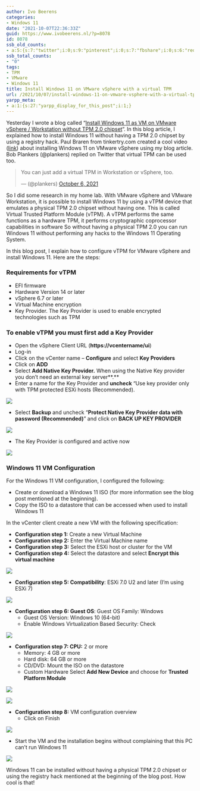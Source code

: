 ```yaml
---
author: Ivo Beerens
categories:
- Windows 11
date: "2021-10-07T22:36:33Z"
guid: https://www.ivobeerens.nl/?p=8078
id: 8078
ssb_old_counts:
- a:5:{s:7:"twitter";i:0;s:9:"pinterest";i:0;s:7:"fbshare";i:0;s:6:"reddit";i:0;s:6:"tumblr";N;}
ssb_total_counts:
- "0"
tags:
- TPM
- VMware
- Windows 11
title: Install Windows 11 on VMware vSphere with a virtual TPM
url: /2021/10/07/install-windows-11-on-vmware-vsphere-with-a-virtual-tpm/
yarpp_meta:
- a:1:{s:27:"yarpp_display_for_this_post";i:1;}
---
```


Yesterday I wrote a blog called “[Install Windows 11 as VM on VMware vSphere / Workstation without TPM 2.0 chipset](http://localhost/2021/10/06/install-windows-11-as-vm-in-vmware-vsphere-workstation-without-tpm-2-0/)“. In this blog article, I explained how to install Windows 11 without having a TPM 2.0 chipset by using a registry hack. Paul Braren from tinkertry.com created a cool video ([link](https://www.youtube.com/watch?v=wh-KoJKtm2k)) about installing Windows 11 on VMware vSphere using my blog article. Bob Plankers (<span class="css-901oao css-16my406 r-poiln3 r-bcqeeo r-qvutc0">@plankers) replied on Twitter that virtual TPM can be used too. </span>

> You can just add a virtual TPM in Workstation or vSphere, too.
> 
> — (@plankers) [October 6, 2021](https://twitter.com/plankers/status/1445789003761004546?ref_src=twsrc%5Etfw)

So I did some research in my home lab. With VMware vSphere and VMware Workstation, it is possible to install Windows 11 by using a vTPM device that emulates a physical TPM 2.0 chipset without having one. This is called Virtual Trusted Platform Module (vTPM). A vTPM performs the same functions as a hardware TPM, it performs cryptographic coprocessor capabilities in software So without having a physical TPM 2.0 you can run Windows 11 without performing any hacks to the Windows 11 Operating System.

In this blog post, I explain how to configure vTPM for VMware vSphere and install Windows 11. Here are the steps:

### **Requirements for vTPM**

- EFI firmware
- Hardware Version 14 or later
- vSphere 6.7 or later
- Virtual Machine encryption
- Key Provider. The Key Provider is used to enable encrypted technologies such as TPM

### To enable vTPM you must first add a Key Provider

- Open the vSphere Client URL (**https://vcentername/ui**)
- Log-in
- Click on the vCenter name – **Configure** and select **Key Providers**
- Click on **ADD**
- Select **Add Native Key Provider.** When using the Native Key provider you don’t need an external key server**.**
- Enter a name for the Key Provider and **uncheck** “Use key provider only with TPM protected ESXi hosts (Recommended).

[![](http://localhost/wp-content/uploads/2021/10/1-1-300x143.jpg)](http://localhost/wp-content/uploads/2021/10/1-1.jpg)

- Select **Backup** and uncheck “**Protect Native Key Provider data with password (Recommended)**” and click on **BACK UP KEY PROVIDER**

[![](http://localhost/wp-content/uploads/2021/10/2-1-300x199.jpg)](http://localhost/wp-content/uploads/2021/10/2-1.jpg)

- The Key Provider is configured and active now

[![](http://localhost/wp-content/uploads/2021/10/3-1-300x208.jpg)](http://localhost/wp-content/uploads/2021/10/3-1.jpg)

### **Windows 11 VM Configuration**

For the Windows 11 VM configuration, I configured the following:

- Create or download a Windows 11 ISO (for more information see the blog post mentioned at the beginning).
- Copy the ISO to a datastore that can be accessed when used to install Windows 11

In the vCenter client create a new VM with the following specification:

- **Configuration step 1:** Create a new Virtual Machine
- **Configuration step 2:** Enter the Virtual Machine name
- **Configuration step 3:** Select the ESXi host or cluster for the VM
- **Configuration step 4:** Select the datastore and select **Encrypt this virtual machine**

[![](http://localhost/wp-content/uploads/2021/10/VMEncrypt-300x198.jpg)](http://localhost/wp-content/uploads/2021/10/VMEncrypt.jpg)

- **Configuration step 5: Compatibility**: ESXi 7.0 U2 and later (I’m using ESXi 7)

[![](http://localhost/wp-content/uploads/2021/10/VMGuestOS-300x197.jpg)](http://localhost/wp-content/uploads/2021/10/VMGuestOS.jpg)

- **Configuration step 6: Guest OS**: Guest OS Family: Windows 
    - Guest OS Version: Windows 10 (64-bit)
    - Enable Windows Virtualization Based Security: Check

[![](http://localhost/wp-content/uploads/2021/10/VMGuestOS-300x197.jpg)](http://localhost/wp-content/uploads/2021/10/VMGuestOS.jpg)

- **Configuration step 7: CPU:** 2 or more 
    - Memory: 4 GB or more
    - Hard disk: 64 GB or more
    - CD/DVD: Mount the ISO on the datastore
    - Custom Hardware Select **Add New Device** and choose for **Trusted Platform Module**

[![](http://localhost/wp-content/uploads/2021/10/VMADDTPM-300x241.jpg)](http://localhost/wp-content/uploads/2021/10/VMADDTPM.jpg)

[![](http://localhost/wp-content/uploads/2021/10/VMTOM-300x245.jpg)](http://localhost/wp-content/uploads/2021/10/VMTOM.jpg)

- **Configuration step 8:** VM configuration overview 
    - Click on Finish

[![](http://localhost/wp-content/uploads/2021/10/VMoverview-300x265.jpg)](http://localhost/wp-content/uploads/2021/10/VMoverview.jpg)

- Start the VM and the installation begins without complaining that this PC can’t run Windows 11

[![](http://localhost/wp-content/uploads/2021/10/VM-Boot-300x232.jpg)](http://localhost/wp-content/uploads/2021/10/VM-Boot.jpg)

Windows 11 can be installed without having a physical TPM 2.0 chipset or using the registry hack mentioned at the beginning of the blog post. How cool is that!
